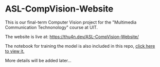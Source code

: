# ASL-CompVision-Website

This is our final-term Computer Vision project for the "Multimedia Communication Technonology" course at UIT. 

The website is live at: https://thu4n.dev/ASL-CompVision-Website/

The notebook for training the model is also included in this repo, [click here to view it.](ASL_recognizer.ipynb)

More details will be added later...


